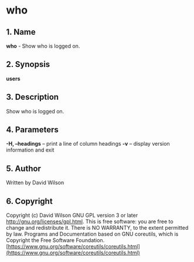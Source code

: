 # who

## 1. Name

**who** - Show who is logged on.

## 2. Synopsis

**users**

## 3. Description

Show who is logged on.

## 4. Parameters

**-H, –headings** – print a line of column headings   **-v** – display
version information and exit

## 5. Author

Written by David Wilson

## 6. Copyright

Copyright \(c\) David Wilson   GNU GPL version 3 or later
<http://gnu.org/licenses/gpl.html>. This is free software: you are free
to change and redistribute it.  There is NO WARRANTY, to the extent
permitted by law.   Programs and Documentation based on GNU coreutils,
which is Copyright the Free Software Foundation.
[https://www.gnu.org/software/coreutils/coreutils.html](https://www.gnu.org/software/coreutils/coreutils.html)
